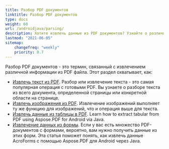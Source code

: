 ```yaml
---
title: Разбор PDF документов 
linktitle: Разбор PDF документов
type: docs
weight: 60
url: /androidjava/parsing/
description: Хотите извлечь данные из PDF документов? Узнайте о различных методах извлечения данных из PDF с помощью Aspose.PDF для Android через Java
lastmod: "2021-06-05"
sitemap:
    changefreq: "weekly"
    priority: 0.7
---
```


Разбор PDF документов - это термин, связанный с извлечением различной информации из PDF файла. Этот раздел охватывает, как:

- [Извлечь текст из PDF](/pdf/androidjava/extract-text-from-pdf/). Разбор или извлечение текста - это самая популярная операция с готовыми PDF. Вы узнаете о разборе текста из всего документа, определенной страницы или конкретной области на странице.
- [Извлечь изображения из PDF](/pdf/androidjava/extract-images-from-the-pdf-file/). Извлечение изображений выполняет ту же функцию для изображений, что и операция выше для текста.
- [Извлечь данные из таблицы в PDF](/pdf/androidjava/extract-data-from-table-in-pdf/).
 Learn how to extract tabular from PDF using Aspose.PDF for Android via Java.  
- [Извлечение данных из формы](/pdf/androidjava/extract-data-from-acroform/). Если у вас есть множество PDF-документов с формами, вероятно, вам нужно получить данные из этих форм. Эта статья поможет понять, как извлечь данные AcroForms с помощью Aspose.PDF для Android через Java.